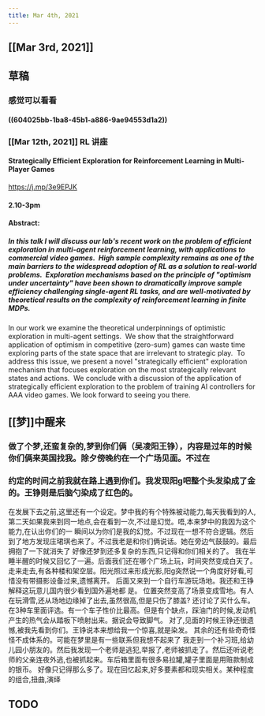 ```yaml
---
title: Mar 4th, 2021
---
```


## [[Mar 3rd, 2021]]
## 草稿
### 感觉可以看看
#### ((604025bb-1ba8-45b1-a886-9ae94553d1a2))
### [[Mar 12th, 2021]] RL 讲座
#### Strategically Efficient Exploration for Reinforcement Learning in Multi-Player Games
https://j.mp/3e9EPJK
#### 2.10-3pm
#### Abstract:
##### In this talk I will discuss our lab's recent work on the problem of efficient exploration in multi-agent reinforcement learning, with applications to commercial video games.  High sample complexity remains as one of the main barriers to the widespread adoption of RL as a solution to real-world problems.  Exploration mechanisms based on the principle of "optimism under uncertainty" have been shown to dramatically improve sample efficiency challenging single-agent RL tasks, and are well-motivated by theoretical results on the complexity of reinforcement learning in finite MDPs.
In our work we examine the theoretical underpinnings of optimistic exploration in multi-agent settings.  We show that the straightforward application of optimism in competitive (zero-sum) games can waste time exploring parts of the state space that are irrelevant to strategic play.  To address this issue, we present a novel "strategically efficient" exploration mechanism that focuses exploration on the most strategically relevant states and actions.  We conclude with a discussion of the application of strategically efficient exploration to the problem of training AI controllers for AAA video games.
We look forward to seeing you there.
## [[梦]]中醒来
### 做了个梦,还蛮复杂的,梦到你们俩（吴凌阳王铮），内容是过年的时候你们俩来英国找我。除夕傍晚约在一个广场见面。不过在
### 约定的时间之前我就在路上遇到你们。我发现阳g吧整个头发染成了金的。王铮则是后脑勺染成了红色的。
在发展下去之前,这里还有一个设定。梦中我的有个特殊被动能力,每天我看到的人,第二天如果我来到同一地点,会在看到一次,不过是幻觉。唔,本来梦中的我因为这个能力,在认出你们的一
瞬间以为你们是我的幻觉。不过现在一想不符合逻辑。然后到了地方发现庄珺琪也来了。不过我老是和你们俩说话。她在旁边气鼓鼓的。最后拥抱了一下就消失了
好像还梦到还多复杂的东西,只记得和你们相关的了。
我在半睡半醒的时候又回忆了一遍。后面我们还在哪个广场上玩，时间突然变成白天了。走来走去,有各种楼和架空层。阳光照过来形成光影,阳g突然说一个角度好好看,可惜没有带摄影设备过来,遗憾离开。
后面又来到一个自行车游玩场地。我还和王铮解释这玩意儿国内很少看到国外遍地都
是。
位置突然变高了场景变成雪地。有人在玩滑雪,还从场地边缘掉了出去,虽然很高,但是只伤了膝盖?
还讨论了买什么车。在3种车里面评选。有一个车子性价比最高。但是有个缺点，踩油门的时候,发动机产生的热气会从踏板下喷射出来。据说会导致脚气。
对了,见面的时候王铮还很遗憾,被我先看到你们。王铮说本来想给我一个惊喜,就是染发。
其余的还有些奇奇怪怪不成体系的。可能在梦里是有一些联系但我想不起来了
我走到一个补习班,给幼儿园小朋友的。然后我发现一个老师是逃犯,举报了,老师被抓走了。然后还听说老师的父亲连夜外逃,也被抓起来。车后箱里面有很多易拉罐,罐子里面是用赃款制成的银币。
好像只记得那么多了。现在回忆起来,好多要素都和现实相关。某种程度的组合,扭曲,演绎
## TODO
##
